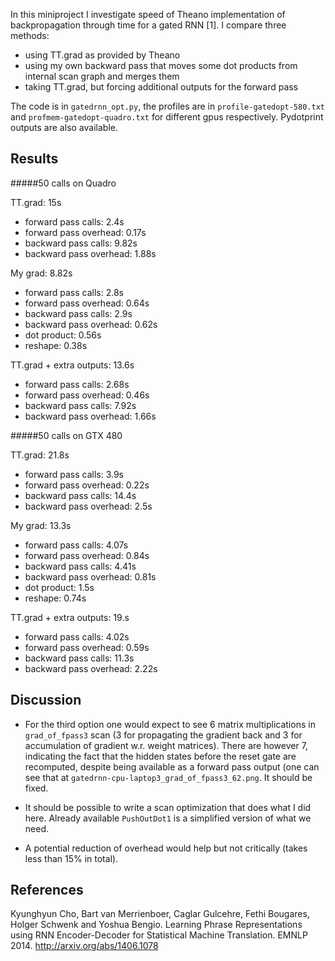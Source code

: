 In this miniproject I investigate speed of Theano implementation of 
backpropagation through time for a gated RNN [1]. 
I compare three methods: 

* using TT.grad as provided by Theano
* using my own backward pass that moves some dot products from internal
scan graph and merges them
* taking TT.grad, but forcing additional outputs for the forward pass

The code is in `gatedrnn_opt.py`, the profiles are in `profile-gatedopt-580.txt` and
`profmem-gatedopt-quadro.txt` for different gpus respectively. Pydotprint outputs
are also available.

Results
-------

#####50 calls on Quadro

TT.grad: 15s

* forward pass calls: 2.4s
* forward pass overhead: 0.17s
* backward pass calls: 9.82s
* backward pass overhead: 1.88s

My grad: 8.82s

* forward pass calls: 2.8s
* forward pass overhead: 0.64s
* backward pass calls: 2.9s
* backward pass overhead: 0.62s
* dot product: 0.56s
* reshape: 0.38s

TT.grad + extra outputs: 13.6s

* forward pass calls: 2.68s
* forward pass overhead: 0.46s
* backward pass calls: 7.92s
* backward pass overhead: 1.66s

#####50 calls on GTX 480

TT.grad: 21.8s

* forward pass calls: 3.9s
* forward pass overhead: 0.22s
* backward pass calls: 14.4s
* backward pass overhead: 2.5s

My grad: 13.3s

* forward pass calls: 4.07s
* forward pass overhead: 0.84s
* backward pass calls: 4.41s
* backward pass overhead: 0.81s
* dot product: 1.5s
* reshape: 0.74s

TT.grad + extra outputs: 19.s

* forward pass calls: 4.02s
* forward pass overhead: 0.59s
* backward pass calls: 11.3s
* backward pass overhead: 2.22s

Discussion
----------
    
* For the third option one would expect to see 6 matrix multiplications in `grad_of_fpass3` scan
(3 for propagating the gradient back and 3 for accumulation of gradient w.r. weight matrices). 
There are however 7, indicating the fact that the hidden states before the reset gate
are recomputed, despite being available as a forward pass output
(one can see that at `gatedrnn-cpu-laptop3_grad_of_fpass3_62.png`. It should be fixed.

* It should be possible to write a scan optimization that does what I did here. Already
available `PushOutDot1` is a simplified version of what we need.

* A potential reduction of overhead would help but not critically (takes less than 15% in total).

References
----------

Kyunghyun Cho, Bart van Merrienboer, Caglar Gulcehre, Fethi Bougares, Holger Schwenk and Yoshua Bengio. Learning Phrase Representations using RNN Encoder-Decoder for Statistical Machine Translation. EMNLP 2014. http://arxiv.org/abs/1406.1078
